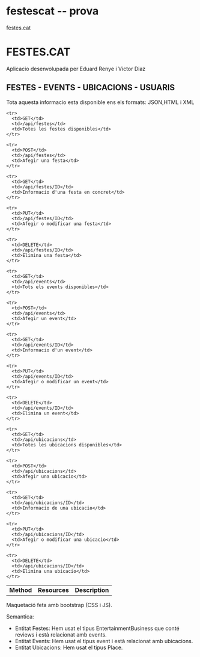 festescat -- prova
=========

festes.cat
<html>
<body>
<h1>FESTES.CAT</h1>

Aplicacio desenvolupada per Eduard Renye i Victor Diaz

FESTES - EVENTS - UBICACIONS - USUARIS
-----------------------------------------------------------
Tota aquesta informacio esta disponible ens els formats: JSON,HTML i XML 

<table>
	<tr>
	  <td><strong>Method</strong></td>
	  <td><strong>Resources</strong></td>
	  <td><strong>Description</strong></td>
	</tr>
	
	<tr>
	  <td>GET</td>
	  <td>/api/festes</td>
	  <td>Totes les festes disponibles</td>
	</tr>

	<tr>
	  <td>POST</td>
	  <td>/api/festes</td>
	  <td>Afegir una festa</td>
	</tr>

	<tr>
	  <td>GET</td>
	  <td>/api/festes/ID</td>
	  <td>Informacio d'una festa en concret</td>
	</tr>

	<tr>
	  <td>PUT</td>
	  <td>/api/festes/ID</td>
	  <td>Afegir o modificar una festa</td>
	</tr>

	<tr>
	  <td>DELETE</td>
	  <td>/api/festes/ID</td>
	  <td>Elimina una festa</td>
	</tr>

	<tr>
	  <td>GET</td>
	  <td>/api/events</td>
	  <td>Tots els events disponibles</td>
	</tr>

	<tr>
	  <td>POST</td>
	  <td>/api/events</td>
	  <td>Afegir un event</td>
	</tr>

	<tr>
	  <td>GET</td>
	  <td>/api/events/ID</td>
	  <td>Informacio d'un event</td>
	</tr>

	<tr>
	  <td>PUT</td>
	  <td>/api/events/ID</td>
	  <td>Afegir o modificar un event</td>
	</tr>

	<tr>
	  <td>DELETE</td>
	  <td>/api/events/ID</td>
	  <td>Elimina un event</td>
	</tr>

	<tr>
	  <td>GET</td>
	  <td>/api/ubicacions</td>
	  <td>Totes les ubicacions disponibles</td>
	</tr>

	<tr>
	  <td>POST</td>
	  <td>/api/ubicacions</td>
	  <td>Afegir una ubicacio</td>
	</tr>

	<tr>
	  <td>GET</td>
	  <td>/api/ubicacions/ID</td>
	  <td>Informacio de una ubicacio</td>
	</tr>

	<tr>
	  <td>PUT</td>
	  <td>/api/ubicacions/ID</td>
	  <td>Afegir o modificar una ubicacio</td>
	</tr>

	<tr>
	  <td>DELETE</td>
	  <td>/api/ubicacions/ID</td>
	  <td>Elimina una ubicacio</td>
	</tr>

</table>
Maquetació feta amb bootstrap (CSS i JS).

Semantica:
<ul>
	<li>Entitat Festes: Hem usat el tipus EntertainmentBusiness que conté reviews i està relacionat amb events.</li>
	<li>Entitat Events: Hem usat el tipus event i està relacionat amb ubicacions.</li>
	<li>Entitat Ubicacions: Hem usat el tipus Place.</li>
</ul>
</body>
</html>
